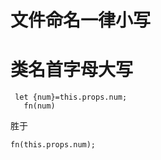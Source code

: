 # 文件命名一律小写
# 类名首字母大写
```
 let {num}=this.props.num;
   fn(num) 
```
   胜于
```
fn(this.props.num);
```